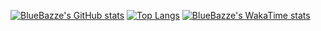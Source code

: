 [![BlueBazze's GitHub stats](https://github-readme-stats.vercel.app/api?username=BlueBazze)](https://github.com/anuraghazra/github-readme-stats)
[![Top Langs](https://github-readme-stats.vercel.app/api/top-langs/?username=BlueBazze)](https://github.com/anuraghazra/github-readme-stats)
[![BlueBazze's WakaTime stats](https://github-readme-stats.vercel.app/api/wakatime?username=BlueBazze)](https://github.com/anuraghazra/github-readme-stats)
